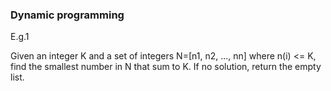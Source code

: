 ### Dynamic programming

E.g.1

Given an integer K and a set of integers N=[n1, n2, ..., nn] where n(i) <= K, find the smallest number in N that sum to K.  If no solution, return the empty list.

